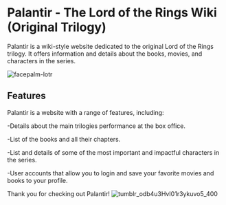 # Palantir - The Lord of the Rings Wiki (Original Trilogy)
Palantir is a wiki-style website dedicated to the original Lord of the Rings trilogy. It offers information and details about the books, movies, and characters in the series.

![facepalm-lotr](https://user-images.githubusercontent.com/122751588/231493694-6dd723f8-2112-47d8-8074-8d0db985d6eb.gif)

## Features
Palantir is a website with a range of features, including:

-Details about the main trilogies performance at the box office.

-List of the books and all their chapters.

-List and details of some of the most important and impactful characters in the series.

-User accounts that allow you to login and save your favorite movies and books to your profile.


Thank you for checking out Palantir!
![tumblr_odb4u3HvI01r3ykuvo5_400](https://user-images.githubusercontent.com/122751588/231494051-64116fd2-0720-4936-bc9c-50215cea22fe.gif)
